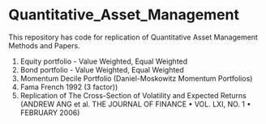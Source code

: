 # Quantitative_Asset_Management
This repository has code for replication of Quantitative Asset Management Methods and Papers.

1. Equity portfolio - Value Weighted, Equal Weighted
2. Bond portfolio - Value Weighted, Equal Weighted
3. Momentum Decile Portfolio (Daniel-Moskowitz Momentum Portfolios)
4. Fama French 1992 (3 factor))
5. Replication of The Cross-Section of Volatility and Expected Returns (ANDREW ANG et al. THE JOURNAL OF FINANCE • VOL. LXI, NO. 1 • FEBRUARY 2006)
